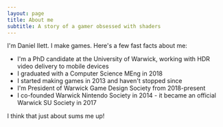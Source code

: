 ```yaml
---
layout: page
title: About me
subtitle: A story of a gamer obsessed with shaders
---
```


I'm Daniel Ilett. I make games. Here's a few fast facts about me:

- I'm a PhD candidate at the University of Warwick, working with HDR video delivery to mobile devices
- I graduated with a Computer Science MEng in 2018
- I started making games in 2013 and haven't stopped since
- I'm President of Warwick Game Design Society from 2018-present
- I co-founded Warwick Nintendo Society in 2014 - it became an official Warwick SU Society in 2017

I think that just about sums me up!
